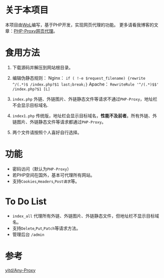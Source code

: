 # 关于本项目
本项目由[WoL](https://github.com/WoLeo-Z)编写，基于PHP开发，实现网页代理的功能。
更多请看我博客的文章：[PHP-Proxy网页代理](https://blog.wol1.cf/index.php/archives/101/)。

# 食用方法
1. 下载源码并解压到网站根目录。
2. 编辑伪静态规则：
Nginx：
`if ( !-e $request_filename) {rewrite ^/(.*)$ /index.php?$1 last;break;}`
Apache：
`RewriteRule '^/(.*)$$' /index.php?$1 [L] `

4. `index.php` 外链、外链图片、外链静态文件等请求不通过`PHP-Proxy`，地址栏不会显示目标域名.
5. `index1.php` 传统版，地址栏会显示目标域名，**性能不及前者**。所有外链、外链图片、外链静态文件等请求都通过`PHP-Proxy`。
6. 两个文件请按照个人喜好自行选择。

# 功能
- 密码访问（默认为`PHP-Proxy`）
- 若PHP空间在国外，基本可代理所有网站。
- 支持`Cookies`,`Headers`,`Post请求`等。

# To Do List
- `index_all` 代理所有外链、外链图片、外链静态文件，但地址栏不显示目标域名。
- 支持`Delete`,`Put`,`Patch`等请求方法。
- 管理后台 `/admin`

# 参考
[yitd/Any-Proxy](https://github.com/yitd/Any-Proxy)
